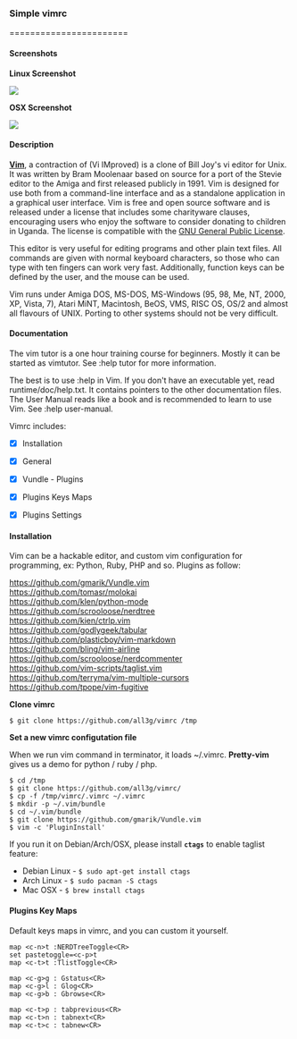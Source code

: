 ### Simple vimrc

=======================

#### Screenshots

**Linux Screenshot**

![](https://github.com/all3g/vimrc/blob/master/linux_screenshot.png)  


**OSX Screenshot**

![](https://github.com/all3g/vimrc/blob/master/osx_screenshot.png)  

#### Description

[**Vim**](https://en.wikipedia.org/wiki/Vim_%28text_editor%29), a contraction of \(Vi IMproved\) is a clone of Bill Joy's vi editor for Unix.  It was written by Bram Moolenaar based on source for a port of the Stevie editor to the Amiga and first released publicly in 1991. Vim is designed for use both from a command-line interface and as a standalone application in a graphical user interface. Vim is free and open source software and is released under a license that includes some charityware clauses, encouraging users who enjoy the software to consider donating to children in Uganda. The license is compatible with the [GNU General Public License](https://en.wikipedia.org/wiki/GNU_General_Public_License).

This editor is very useful for editing programs and other plain text files. All commands are given with normal keyboard characters, so those who can type with ten fingers can work very fast. Additionally, function keys can be defined by the user, and the mouse can be used.

Vim runs under Amiga DOS, MS-DOS, MS-Windows (95, 98, Me, NT, 2000, XP, Vista, 7), Atari MiNT, Macintosh, BeOS, VMS, RISC OS, OS/2 and almost all flavours of UNIX. Porting to other systems should not be very difficult.  


#### Documentation

The vim tutor is a one hour training course for beginners. Mostly it can be started as vimtutor. See :help tutor for more information.

The best is to use :help in Vim. If you don't have an executable yet, read runtime/doc/help.txt. It contains pointers to the other documentation files. The User Manual reads like a book and is recommended to learn to use Vim. See :help user-manual.

Vimrc includes:

- [x] Installation
- [x] General
- [x] Vundle - Plugins
- [x] Plugins Keys Maps
- [x] Plugins Settings


#### Installation

Vim can be a hackable editor, and custom vim configuration for programming, ex: Python, Ruby, PHP and so.  Plugins as follow: 

https://github.com/gmarik/Vundle.vim  
https://github.com/tomasr/molokai  
https://github.com/klen/python-mode  
https://github.com/scrooloose/nerdtree  
https://github.com/kien/ctrlp.vim  
https://github.com/godlygeek/tabular  
https://github.com/plasticboy/vim-markdown  
https://github.com/bling/vim-airline  
https://github.com/scrooloose/nerdcommenter  
https://github.com/vim-scripts/taglist.vim  
https://github.com/terryma/vim-multiple-cursors  
https://github.com/tpope/vim-fugitive  

**Clone vimrc**

```
$ git clone https://github.com/all3g/vimrc /tmp
```

**Set a new vimrc configutation file**

When we run vim command in terminator, it loads ~/.vimrc. **Pretty-vim** gives us a demo for python / ruby / php.

```
$ cd /tmp
$ git clone https://github.com/all3g/vimrc/
$ cp -f /tmp/vimrc/.vimrc ~/.vimrc
$ mkdir -p ~/.vim/bundle
$ cd ~/.vim/bundle
$ git clone https://github.com/gmarik/Vundle.vim
$ vim -c 'PluginInstall'
```

If you run it on Debian/Arch/OSX, please install **```ctags```** to enable taglist feature:

- Debian Linux - ```$ sudo apt-get install ctags```
- Arch Linux - ```$ sudo pacman -S ctags```
- Mac OSX  - ```$ brew install ctags```



#### Plugins Key Maps

Default keys maps in vimrc, and you can custom it yourself.

```
map <c-n>t :NERDTreeToggle<CR>
set pastetoggle=<c-p>t
map <c-t>t :TlistToggle<CR>
 
map <c-g>g : Gstatus<CR>
map <c-g>l : Glog<CR>
map <c-g>b : Gbrowse<CR>
 
map <c-t>p : tabprevious<CR>
map <c-t>n : tabnext<CR>
map <c-t>c : tabnew<CR>
```
